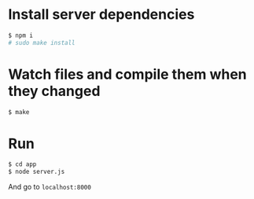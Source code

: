 # Install server dependencies

```bash
$ npm i
# sudo make install
```

# Watch files and compile them when they changed

```bash
$ make
```

# Run

```bash
$ cd app
$ node server.js
```

And go to `localhost:8000`